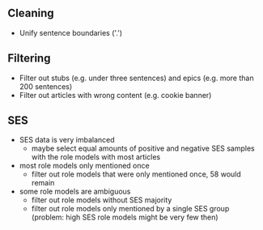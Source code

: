 ## Cleaning
- Unify sentence boundaries ('.')


## Filtering
- Filter out stubs (e.g. under three sentences) and epics (e.g. more than 200 sentences)
- Filter out articles with wrong content (e.g. cookie banner)

## SES
- SES data is very imbalanced
    - maybe select equal amounts of positive and negative SES samples with the role models with most articles
- most role models only mentioned once
    - filter out role models that were only mentioned once, 58 would remain
- some role models are ambiguous
    - filter out role models without SES majority
    - filter out role models only mentioned by a single SES group (problem: high SES role models might be very few then)